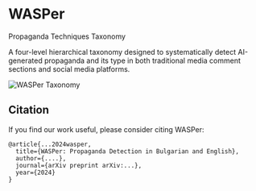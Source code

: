 # WASPer
Propaganda Techniques Taxonomy

A four-level hierarchical taxonomy designed to systematically detect AI-generated propaganda and its type in both traditional media comment sections and social media platforms.

![WASPer Taxonomy]((https://raw.githubusercontent.com/Identrics/wasper/main/./WASPer_taxonomy.png))

## Citation

If you find our work useful, please consider citing WASPer:

```
@article{...2024wasper,
  title={WASPer: Propaganda Detection in Bulgarian and English}, 
  author={....},
  journal={arXiv preprint arXiv:...},
  year={2024}
}
```
